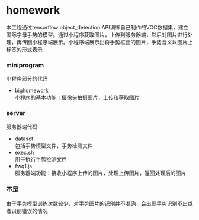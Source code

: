 # homework
  本工程通过tensorflow object_detection API训练自己制作的VOC数据集，建立国际字母手势的模型。通过小程序获取图片，上传到服务器端，然后对图片进行处理，再传回小程序端展示。小程序端展示出将手势框出的图片，手势含义以图片上标签的形式表示
### miniprogram
  小程序部分的代码
* bighomework<br>
  小程序的基本功能：摄像头拍摄图片，上传和获取图片
### server
  服务器端代码
* dataset<br>
  包括手势模型文件，手势检测文件
* exec.sh<br>
  用于执行手势检测文件
* fwq1.js<br>
  服务器端功能：接收小程序上传的图片，处理上传图片，返回处理后的图片
### 不足
  由于手势模型训练次数较少，对手势图片的识别并不准确，会出现手势识别不出或者识别错误的情况
